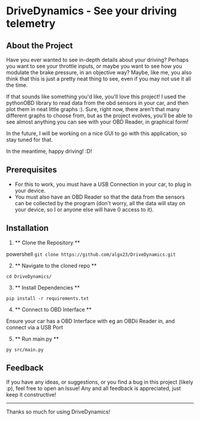 # DriveDynamics - See your driving telemetry 

## About the Project

Have you ever wanted to see in-depth details about your driving? Perhaps you want to see your throttle inputs, or maybe you want to see how you modulate the brake pressure, in an objective way? Maybe, like me, you also think that this is just a pretty neat thing to see, even if you may not use it all the time.

If that sounds like something you'd like, you'll love this project! I used the pythonOBD library to read data from the obd sensors in your car, and then plot them in neat little graphs :). Sure, right now, there aren't that many different graphs to choose from, but as the project evolves, you'll be able to see almost anything you can see with your OBD Reader, in graphical form!

In the future, I will be working on a nice GUI to go with this application, so stay tuned for that.

In the meantime, happy driving! :D!


## Prerequisites

- For this to work, you must have a USB Connection in your car, to plug in your device.
- You must also have an OBD Reader so that the data from the sensors can be collected by the program (don't worry, all the data will stay on your device, so I or anyone else will have 0 access to it).

## Installation

1. ** Clone the Repository **

powershell
```git clone https://github.com/algx23/DriveDynamics.git```


2. ** Navigate to the cloned repo **

```cd DriveDynamics/```

3. ** Install Dependencies **

```pip install -r requirements.txt```

4. ** Connect to OBD Interface **

Ensure your car has a OBD Interface with eg an OBDii Reader in, and connect via a USB Port

5. ** Run main.py **

```py src/main.py```

## Feedback

If you have any ideas, or suggestions, or you find a bug in this project (likely :p), feel free to open an Issue! Any and all feedback is appreciated, just keep it constructive! 

---

Thanks so much for using DriveDynamics!


